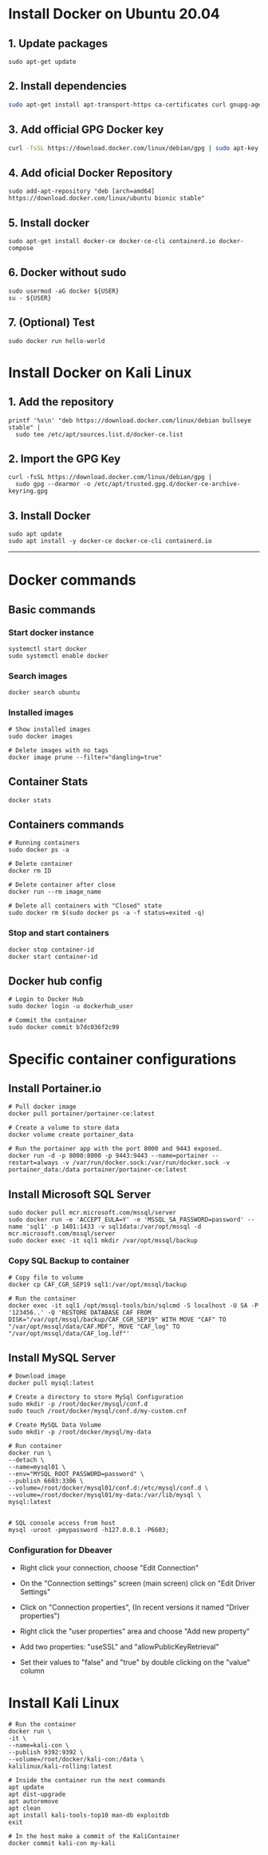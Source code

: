 # Install Docker on Ubuntu 20.04

## 1. Update packages
```
sudo apt-get update
```

## 2. Install dependencies
```bash
sudo apt-get install apt-transport-https ca-certificates curl gnupg-agent software-properties-common
```

## 3. Add official GPG Docker key
```bash
curl -fsSL https://download.docker.com/linux/debian/gpg | sudo apt-key add -
```

## 4. Add oficial Docker Repository
```
sudo add-apt-repository "deb [arch=amd64] https://download.docker.com/linux/ubuntu bionic stable"
```

## 5. Install docker
```
sudo apt-get install docker-ce docker-ce-cli containerd.io docker-compose
```

## 6. Docker without sudo
```console
sudo usermod -aG docker ${USER}
su - ${USER}
```

## 7. (Optional) Test
```
sudo docker run hello-world
```

# Install Docker on Kali Linux
## 1. Add the repository

```
printf '%s\n' "deb https://download.docker.com/linux/debian bullseye stable" |
  sudo tee /etc/apt/sources.list.d/docker-ce.list
```

## 2. Import the GPG Key
```
curl -fsSL https://download.docker.com/linux/debian/gpg |
  sudo gpg --dearmor -o /etc/apt/trusted.gpg.d/docker-ce-archive-keyring.gpg
```

## 3. Install Docker
```
sudo apt update
sudo apt install -y docker-ce docker-ce-cli containerd.io
```

---

# Docker commands

## Basic commands

### Start docker instance
```
systemctl start docker
sudo systemctl enable docker
```

### Search images
```
docker search ubuntu
```

### Installed images
```
# Show installed images
sudo docker images

# Delete images with no tags
docker image prune --filter="dangling=true"
```

## Container Stats
```
docker stats
```

## Containers commands

```
# Running containers
sudo docker ps -a

# Delete container
docker rm ID

# Delete container after close
docker run --rm image_name

# Delete all containers with "Closed" state
sudo docker rm $(sudo docker ps -a -f status=exited -q)
```
### Stop and start containers
```
docker stop container-id
docker start container-id
```

## Docker hub config
```
# Login to Docker Hub
sudo docker login -u dockerhub_user

# Commit the container
sudo docker commit b7dc036f2c99

```

# Specific container configurations

## Install Portainer.io
```
# Pull docker image
docker pull portainer/portainer-ce:latest

# Create a volume to store data
docker volume create portainer_data

# Run the portainer app with the port 8000 and 9443 exposed.
docker run -d -p 8000:8000 -p 9443:9443 --name=portainer --restart=always -v /var/run/docker.sock:/var/run/docker.sock -v portainer_data:/data portainer/portainer-ce:latest
```

## Install Microsoft SQL Server
```
sudo docker pull mcr.microsoft.com/mssql/server
sudo docker run -e 'ACCEPT_EULA=Y' -e 'MSSQL_SA_PASSWORD=password' --name 'sql1' -p 1401:1433 -v sql1data:/var/opt/mssql -d mcr.microsoft.com/mssql/server
sudo docker exec -it sql1 mkdir /var/opt/mssql/backup
```

### Copy SQL Backup to container
```
# Copy file to volume
docker cp CAF_CGR_SEP19 sql1:/var/opt/mssql/backup

# Run the container
docker exec -it sql1 /opt/mssql-tools/bin/sqlcmd -S localhost -U SA -P '123456..' -Q 'RESTORE DATABASE CAF FROM DISK="/var/opt/mssql/backup/CAF_CGR_SEP19" WITH MOVE "CAF" TO "/var/opt/mssql/data/CAF.MDF", MOVE "CAF_log" TO "/var/opt/mssql/data/CAF_log.ldf"'  
```

## Install MySQL Server
```
# Download image
docker pull mysql:latest

# Create a directory to store MySql Configuration
sudo mkdir -p /root/docker/mysql/conf.d
sudo touch /root/docker/mysql/conf.d/my-custom.cnf

# Create MySQL Data Volume
sudo mkdir -p /root/docker/mysql/my-data

# Run container
docker run \
--detach \
--name=mysql01 \
--env="MYSQL_ROOT_PASSWORD=password" \
--publish 6603:3306 \
--volume=/root/docker/mysql01/conf.d:/etc/mysql/conf.d \
--volume=/root/docker/mysql01/my-data:/var/lib/mysql \
mysql:latest


# SQL console access from host
mysql -uroot -pmypassword -h127.0.0.1 -P6603;
```



### Configuration for Dbeaver
* Right click your connection, choose "Edit Connection"

* On the "Connection settings" screen (main screen) click on "Edit Driver Settings"

* Click on "Connection properties", (In recent versions it named "Driver properties")

* Right click the "user properties" area and choose "Add new property"

* Add two properties: "useSSL" and "allowPublicKeyRetrieval"

* Set their values to "false" and "true" by double clicking on the "value" column

# Install Kali Linux
```
# Run the container
docker run \
-it \
--name=kali-con \
--publish 9392:9392 \
--volume=/root/docker/kali-con:/data \
kalilinux/kali-rolling:latest

# Inside the container run the next commands
apt update
apt dist-upgrade
apt autoremove
apt clean
apt install kali-tools-top10 man-db exploitdb
exit

# In the host make a commit of the KaliContainer
docker commit kali-con my-kali
```
```
